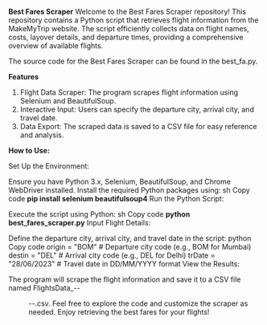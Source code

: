 **Best Fares Scraper**
  Welcome to the Best Fares Scraper repository! This repository contains a Python script that retrieves flight information from the MakeMyTrip website. The script efficiently collects data on flight names, costs, layover details, and departure times, providing a comprehensive overview of available flights.

  The source code for the Best Fares Scraper can be found in the best_fa.py.

**Features**
1) Flight Data Scraper: The program scrapes flight information using Selenium and BeautifulSoup.
2) Interactive Input: Users can specify the departure city, arrival city, and travel date.
3) Data Export: The scraped data is saved to a CSV file for easy reference and analysis.

**How to Use:**

Set Up the Environment:

Ensure you have Python 3.x, Selenium, BeautifulSoup, and Chrome WebDriver installed.
Install the required Python packages using:
sh
Copy code
**pip install selenium beautifulsoup4**
Run the Python Script:

Execute the script using Python:
sh
Copy code
**python best_fares_scraper.py**
Input Flight Details:

Define the departure city, arrival city, and travel date in the script:
python
Copy code
origin = "BOM"   # Departure city code (e.g., BOM for Mumbai)
destin = "DEL"   # Arrival city code (e.g., DEL for Delhi)
trDate = "28/06/2023"  # Travel date in DD/MM/YYYY format
View the Results:

The program will scrape the flight information and save it to a CSV file named FlightsData_<origin>-<destin>-<dd>-<mm>-<yyyy>.csv.
Feel free to explore the code and customize the scraper as needed. Enjoy retrieving the best fares for your flights!
